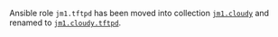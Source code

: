 Ansible role `jm1.tftpd` has been moved into collection
[`jm1.cloudy`](https://github.com/JM1/ansible-collection-jm1-cloudy) and renamed to
[`jm1.cloudy.tftpd`](https://github.com/JM1/ansible-collection-jm1-cloudy/tree/master/roles/tftpd).
